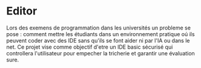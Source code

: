 # Editor
Lors des exemens de programmation dans les universités un probleme se pose : comment mettre les étudiants dans un environnement pratique oú ils peuvent coder avec des IDE sans qu'ils se font aider ni par l'IA ou dans le net.
Ce projet vise comme objectif d'etre un IDE basic sécurisé qui controllera l'utilisateur pour empecher la tricherie et garantir une évaluation sure.

